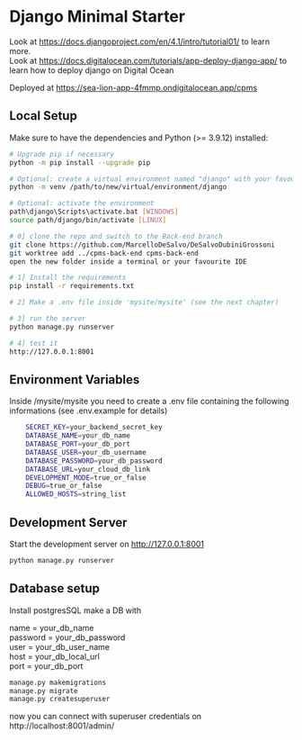 # Django Minimal Starter

Look at https://docs.djangoproject.com/en/4.1/intro/tutorial01/ to learn more.  
Look at https://docs.digitalocean.com/tutorials/app-deploy-django-app/ to learn how to deploy django on Digital Ocean

Deployed at https://sea-lion-app-4fmmp.ondigitalocean.app/cpms

## Local Setup

Make sure to have the dependencies and Python (>= 3.9.12) installed:

```bash
# Upgrade pip if necessary
python -m pip install --upgrade pip

# Optional: create a virtual environment named "django" with your favourite env. manager (in this ex. venv)
python -m venv /path/to/new/virtual/environment/django

# Optional: activate the environment
path\django\Scripts\activate.bat [WINDOWS]
source path/django/bin/activate [LINUX]

# 0] clone the repo and switch to the Back-end branch
git clone https://github.com/MarcelloDeSalvo/DeSalvoDubiniGrossoni
git worktree add ../cpms-back-end cpms-back-end
open the new folder inside a terminal or your favourite IDE

# 1] Install the requirements
pip install -r requirements.txt

# 2] Make a .env file inside 'mysite/mysite' (see the next chapter)

# 3] run the server
python manage.py runserver

# 4] test it
http://127.0.0.1:8001

```
## Environment Variables
Inside /mysite/mysite you need to create a .env file containing the following informations (see .env.example for details)

```bash
    SECRET_KEY=your_backend_secret_key
    DATABASE_NAME=your_db_name
    DATABASE_PORT=your_db_port
    DATABASE_USER=your_db_username
    DATABASE_PASSWORD=your_db_password
    DATABASE_URL=your_cloud_db_link
    DEVELOPMENT_MODE=true_or_false
    DEBUG=true_or_false
    ALLOWED_HOSTS=string_list
```


## Development Server

Start the development server on http://127.0.0.1:8001

```bash
python manage.py runserver
```


## Database setup
Install postgresSQL
make a DB with

name = your_db_name  
password = your_db_password  
user = your_db_user_name  
host = your_db_local_url  
port = your_db_port  


```bash
manage.py makemigrations
manage.py migrate
manage.py createsuperuser
```

now you can connect with superuser credentials on http://localhost:8001/admin/
